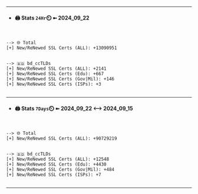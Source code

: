 

---
- #### 🖨️ **Stats** `24Hr`⏲️ ➼ 2024_09_22
```console


--> 🌐 Total
[+] New/ReNewed SSL Certs (ALL): +13090951


--> 🇧🇩 bd_ccTLDs
[+] New/ReNewed SSL Certs (ALL): +2141
[+] New/ReNewed SSL Certs (Edu): +667
[+] New/ReNewed SSL Certs (Gov|Mil): +146
[+] New/ReNewed SSL Certs (ISPs): +3


```

---
- #### 🖨️ **Stats** `7Days`⏲️ ➼ 2024_09_22 <--> 2024_09_15
```console


--> 🌐 Total
[+] New/ReNewed SSL Certs (ALL): +90729219


--> 🇧🇩 bd_ccTLDs
[+] New/ReNewed SSL Certs (ALL): +12548
[+] New/ReNewed SSL Certs (Edu): +4430
[+] New/ReNewed SSL Certs (Gov|Mil): +484
[+] New/ReNewed SSL Certs (ISPs): +7


```

---


